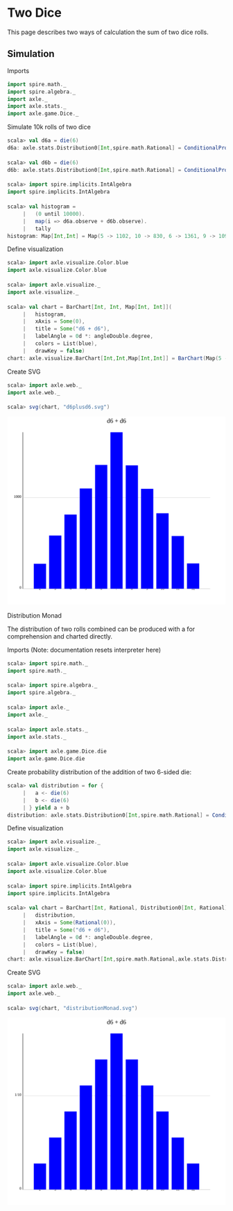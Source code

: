 
Two Dice
========

This page describes two ways of calculation the sum of two dice rolls.

Simulation
----------

Imports

```scala
import spire.math._
import spire.algebra._
import axle._
import axle.stats._
import axle.game.Dice._
```

Simulate 10k rolls of two dice

```scala
scala> val d6a = die(6)
d6a: axle.stats.Distribution0[Int,spire.math.Rational] = ConditionalProbabilityTable0(Map(5 -> 1/6, 1 -> 1/6, 6 -> 1/6, 2 -> 1/6, 3 -> 1/6, 4 -> 1/6),d6)

scala> val d6b = die(6)
d6b: axle.stats.Distribution0[Int,spire.math.Rational] = ConditionalProbabilityTable0(Map(5 -> 1/6, 1 -> 1/6, 6 -> 1/6, 2 -> 1/6, 3 -> 1/6, 4 -> 1/6),d6)

scala> import spire.implicits.IntAlgebra
import spire.implicits.IntAlgebra

scala> val histogram =
     |   (0 until 10000).
     |   map(i => d6a.observe + d6b.observe).
     |   tally
histogram: Map[Int,Int] = Map(5 -> 1102, 10 -> 830, 6 -> 1361, 9 -> 1098, 2 -> 275, 12 -> 278, 7 -> 1721, 3 -> 585, 11 -> 579, 8 -> 1356, 4 -> 815)
```

Define visualization

```scala
scala> import axle.visualize.Color.blue
import axle.visualize.Color.blue

scala> import axle.visualize._
import axle.visualize._

scala> val chart = BarChart[Int, Int, Map[Int, Int]](
     |   histogram,
     |   xAxis = Some(0),
     |   title = Some("d6 + d6"),
     |   labelAngle = 0d *: angleDouble.degree,
     |   colors = List(blue),
     |   drawKey = false)
chart: axle.visualize.BarChart[Int,Int,Map[Int,Int]] = BarChart(Map(5 -> 1102, 10 -> 830, 6 -> 1361, 9 -> 1098, 2 -> 275, 12 -> 278, 7 -> 1721, 3 -> 585, 11 -> 579, 8 -> 1356, 4 -> 815),false,700,600,50,0.8,20,50,80,Some(d6 + d6),None,Courier New,12,Palatino,20,Some(0),None,None,UnittedQuantity(0.0,UnitOfMeasurement(degree,°,Some(http://en.wikipedia.org/wiki/Degree_(angle)))),List(Color(0,0,255)))
```

Create SVG

```scala
scala> import axle.web._
import axle.web._

scala> svg(chart, "d6plusd6.svg")
```

![Observed d6 + d6](../images/d6plusd6.svg)

Distribution Monad

The distribution of two rolls combined can be produced with a for comprehension
and charted directly.

Imports (Note: documentation resets interpreter here)

```scala
scala> import spire.math._
import spire.math._

scala> import spire.algebra._
import spire.algebra._

scala> import axle._
import axle._

scala> import axle.stats._
import axle.stats._

scala> import axle.game.Dice.die
import axle.game.Dice.die
```

Create probability distribution of the addition of two 6-sided die:

```scala
scala> val distribution = for {
     |   a <- die(6)
     |   b <- die(6)
     | } yield a + b
distribution: axle.stats.Distribution0[Int,spire.math.Rational] = ConditionalProbabilityTable0(Map(5 -> 1/9, 10 -> 1/12, 6 -> 5/36, 9 -> 1/9, 2 -> 1/36, 12 -> 1/36, 7 -> 1/6, 3 -> 1/18, 11 -> 1/18, 8 -> 5/36, 4 -> 1/12),unnamed)
```

Define visualization

```scala
scala> import axle.visualize._
import axle.visualize._

scala> import axle.visualize.Color.blue
import axle.visualize.Color.blue

scala> import spire.implicits.IntAlgebra
import spire.implicits.IntAlgebra

scala> val chart = BarChart[Int, Rational, Distribution0[Int, Rational]](
     |   distribution,
     |   xAxis = Some(Rational(0)),
     |   title = Some("d6 + d6"),
     |   labelAngle = 0d *: angleDouble.degree,
     |   colors = List(blue),
     |   drawKey = false)
chart: axle.visualize.BarChart[Int,spire.math.Rational,axle.stats.Distribution0[Int,spire.math.Rational]] = BarChart(ConditionalProbabilityTable0(Map(5 -> 1/9, 10 -> 1/12, 6 -> 5/36, 9 -> 1/9, 2 -> 1/36, 12 -> 1/36, 7 -> 1/6, 3 -> 1/18, 11 -> 1/18, 8 -> 5/36, 4 -> 1/12),unnamed),false,700,600,50,0.8,20,50,80,Some(d6 + d6),None,Courier New,12,Palatino,20,Some(0),None,None,UnittedQuantity(0.0,UnitOfMeasurement(degree,°,Some(http://en.wikipedia.org/wiki/Degree_(angle)))),List(Color(0,0,255)))
```

Create SVG

```scala
scala> import axle.web._
import axle.web._

scala> svg(chart, "distributionMonad.svg")
```

![Monadic d6 + d6](../images/distributionMonad.svg)
